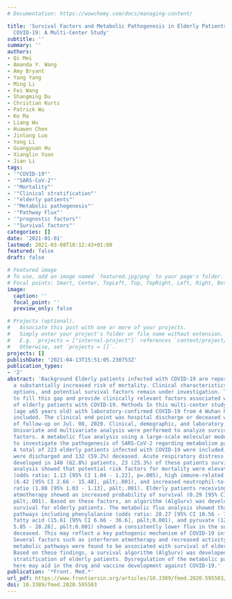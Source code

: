 ```yaml
---
# Documentation: https://wowchemy.com/docs/managing-content/

title: 'Survival Factors and Metabolic Pathogenesis in Elderly Patients (≥65) With
  COVID-19: A Multi-Center Study'
subtitle: ''
summary: ''
authors:
- Qi Mei
- Amanda Y. Wang
- Amy Bryant
- Yang Yang
- Ming Li
- Fei Wang
- Shangming Du
- Christian Kurts
- Patrick Wu
- Ke Ma
- Liang Wu
- Huawen Chen
- Jinlong Luo
- Yong Li
- Guangyuan Hu
- Xianglin Yuan
- Jian Li
tags:
- '"COVID-19"'
- '"SARS-CoV-2"'
- '"Mortality"'
- '"Clinical stratification"'
- '"elderly patients"'
- '"Metabolic pathogenesis"'
- '"Pathway Flux"'
- '"prognostic factors"'
- '"Survival factors"'
categories: []
date: '2021-01-01'
lastmod: 2021-03-08T10:12:43+01:00
featured: false
draft: false

# Featured image
# To use, add an image named `featured.jpg/png` to your page's folder.
# Focal points: Smart, Center, TopLeft, Top, TopRight, Left, Right, BottomLeft, Bottom, BottomRight.
image:
  caption: ''
  focal_point: ''
  preview_only: false

# Projects (optional).
#   Associate this post with one or more of your projects.
#   Simply enter your project's folder or file name without extension.
#   E.g. `projects = ["internal-project"]` references `content/project/deep-learning/index.md`.
#   Otherwise, set `projects = []`.
projects: []
publishDate: '2021-04-13T15:51:05.230753Z'
publication_types:
- '2'
abstract: 'Background Elderly patients infected with COVID-19 are reported to have
  a substantially increased risk of mortality. Clinical characteristics, treatment
  options, and potential survival factors remain under investigation. This study aimed
  to fill this gap and provide clinically relevant factors associated with survival
  of elderly patients with COVID-19. Methods In this multi-center study, elderly patients
  (age ≥65 years old) with laboratory-confirmed COVID-19 from 4 Wuhan hospitals were
  included. The clinical end point was hospital discharge or deceased with last date
  of follow-up on Jul. 08, 2020. Clinical, demographic, and laboratory data were collected.
  Univariate and multivariate analysis were performed to analyze survival and risk
  factors. A metabolic flux analysis using a large-scale molecular model was applied
  to investigate the pathogenesis of SARS-CoV-2 regarding metabolism pathways. Results
  A total of 223 elderly patients infected with COVID-19 were included, 91 (40.8%)
  were discharged and 132 (59.2%) deceased. Acute respiratory distress syndrome (ARDS)
  developed in 140 (62.8%) patients, 23 (25.3%) of these patients survived. Multivariate
  analysis showed that potential risk factors for mortality were elevated D-Dimer
  (odds ratio: 1.13 [95% CI 1.04 - 1.22], p=.005), high immune-related metabolic index
  (6.42 [95% CI 2.66 - 15.48], p&lt;.001), and increased neutrophil-to-lymphocyte
  ratio (1.08 [95% 1.03 - 1.13], p&lt;.001). Elderly patients receiving interferon
  atmotherapy showed an increased probability of survival (0.29 [95% CI 0.17 - 0.51],
  p&lt;.001). Based on these factors, an algorithm (AlgSurv) was developed to predict
  survival for elderly patients. The metabolic flux analysis showed that 12 metabolic
  pathways including phenylalanine (odds ratio: 28.27 [95% CI 10.56 - 75.72], p&lt;0.001),
  fatty acid (15.61 [95% CI 6.66 - 36.6], p&lt;0.001), and pyruvate (12.86 [95% CI
  5.85 - 28.28], p&lt;0.001) showed a consistently lower flux in the survivors versus
  deceased. This may reflect a key pathogenic mechanism of COVID-19 infection. Conclusion
  Several factors such as interferon atmotherapy and recreased activity of specific
  metabolic pathways were found to be associated with survival of elderly patients.
  Based on these findings, a survival algorithm (AlgSurv) was developed for clinical
  stratification of elderly patients. Dysregulation of the metabolic pathways revealed
  here may aid in the drug and vaccine development against COVID-19.'
publication: '*Front. Med.*'
url_pdf: https://www.frontiersin.org/articles/10.3389/fmed.2020.595503/full
doi: 10.3389/fmed.2020.595503
---
```


